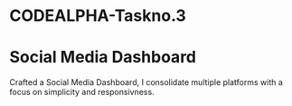 # CODEALPHA-Taskno.3


# Social Media Dashboard


Crafted a Social Media Dashboard, I consolidate multiple platforms with a focus on simplicity and responsivness.
